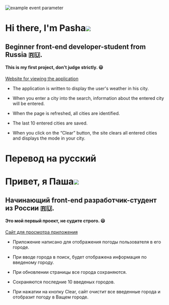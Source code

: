 ![example event parameter](https://github.com/magma4810/second_project_weather_app/actions/workflows/sanity-check.yml/badge.svg)

# Hi there, I'm Pasha![](https://github.com/blackcater/blackcater/raw/main/images/Hi.gif)

## Beginner front-end developer-student from Russia 🇷🇺.

#### This is my first project, don't judge strictly. 😃

[Website for viewing the application](https://magma4810.github.io/second_project_weather_app/)

- The application is written to display the user's weather in his city.

- When you enter a city into the search, information about the entered city will be entered.

- When the page is refreshed, all cities are identified.

- The last 10 entered cities are saved.

- When you click on the “Clear” button, the site clears all entered cities and displays the mode in your city.

# Перевод на русский

# Привет, я Паша![](https://github.com/blackcater/blackcater/raw/main/images/Hi.gif)

## Начинающий front-end разработчик-студент из России 🇷🇺.

#### Это мой первый проект, не судите строго. 😃

[Сайт для просмотра приложения](https://magma4810.github.io/second_project_weather_app/)

- Приложение написано для отображения погоды пользователя в его городе.

- При вводе города в поиск, будет отображена информация по введеному городу.

- При обновлении страницы все города сохраняются.

- Сохраняются последние 10 введеных городов.

- При нажатии на кнопку Clear, сайт очистит все введенные города и отобразит погоду в Ващем городе.

